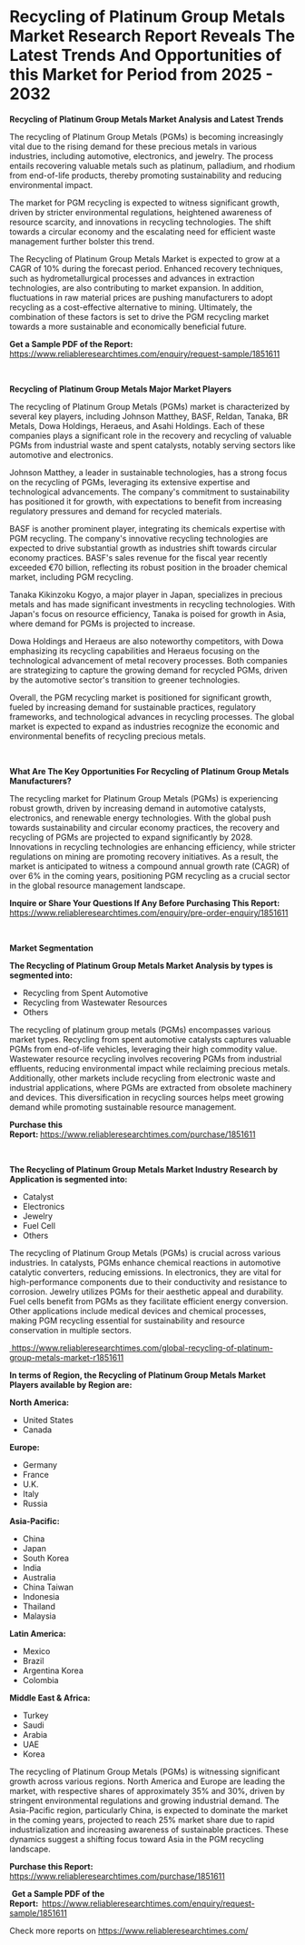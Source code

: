 <p><h1>Recycling of Platinum Group Metals Market Research Report Reveals The Latest Trends And Opportunities of this Market for Period from 2025 - 2032</h1></p><p><strong>Recycling of Platinum Group Metals Market Analysis and Latest Trends</strong></p>
<p><p>The recycling of Platinum Group Metals (PGMs) is becoming increasingly vital due to the rising demand for these precious metals in various industries, including automotive, electronics, and jewelry. The process entails recovering valuable metals such as platinum, palladium, and rhodium from end-of-life products, thereby promoting sustainability and reducing environmental impact. </p><p>The market for PGM recycling is expected to witness significant growth, driven by stricter environmental regulations, heightened awareness of resource scarcity, and innovations in recycling technologies. The shift towards a circular economy and the escalating need for efficient waste management further bolster this trend. </p><p>The Recycling of Platinum Group Metals Market is expected to grow at a CAGR of 10% during the forecast period. Enhanced recovery techniques, such as hydrometallurgical processes and advances in extraction technologies, are also contributing to market expansion. In addition, fluctuations in raw material prices are pushing manufacturers to adopt recycling as a cost-effective alternative to mining. Ultimately, the combination of these factors is set to drive the PGM recycling market towards a more sustainable and economically beneficial future.</p></p>
<p><strong>Get a Sample PDF of the Report:&nbsp;</strong> <a href="https://www.reliableresearchtimes.com/enquiry/request-sample/1851611?utm_campaign=2714&utm_medium=2&utm_source=Github&utm_content=ia&utm_term=26032025&utm_id=recycling-of-platinum-group-metals">https://www.reliableresearchtimes.com/enquiry/request-sample/1851611</a></p>
<p>&nbsp;</p>
<p><strong>Recycling of Platinum Group Metals Major Market Players</strong></p>
<p><p>The recycling of Platinum Group Metals (PGMs) market is characterized by several key players, including Johnson Matthey, BASF, Reldan, Tanaka, BR Metals, Dowa Holdings, Heraeus, and Asahi Holdings. Each of these companies plays a significant role in the recovery and recycling of valuable PGMs from industrial waste and spent catalysts, notably serving sectors like automotive and electronics.</p><p>Johnson Matthey, a leader in sustainable technologies, has a strong focus on the recycling of PGMs, leveraging its extensive expertise and technological advancements. The company's commitment to sustainability has positioned it for growth, with expectations to benefit from increasing regulatory pressures and demand for recycled materials.</p><p>BASF is another prominent player, integrating its chemicals expertise with PGM recycling. The company's innovative recycling technologies are expected to drive substantial growth as industries shift towards circular economy practices. BASF's sales revenue for the fiscal year recently exceeded €70 billion, reflecting its robust position in the broader chemical market, including PGM recycling.</p><p>Tanaka Kikinzoku Kogyo, a major player in Japan, specializes in precious metals and has made significant investments in recycling technologies. With Japan's focus on resource efficiency, Tanaka is poised for growth in Asia, where demand for PGMs is projected to increase.</p><p>Dowa Holdings and Heraeus are also noteworthy competitors, with Dowa emphasizing its recycling capabilities and Heraeus focusing on the technological advancement of metal recovery processes. Both companies are strategizing to capture the growing demand for recycled PGMs, driven by the automotive sector's transition to greener technologies.</p><p>Overall, the PGM recycling market is positioned for significant growth, fueled by increasing demand for sustainable practices, regulatory frameworks, and technological advances in recycling processes. The global market is expected to expand as industries recognize the economic and environmental benefits of recycling precious metals.</p></p>
<p>&nbsp;</p>
<p><strong>What Are The Key Opportunities For Recycling of Platinum Group Metals Manufacturers?</strong></p>
<p><p>The recycling market for Platinum Group Metals (PGMs) is experiencing robust growth, driven by increasing demand in automotive catalysts, electronics, and renewable energy technologies. With the global push towards sustainability and circular economy practices, the recovery and recycling of PGMs are projected to expand significantly by 2028. Innovations in recycling technologies are enhancing efficiency, while stricter regulations on mining are promoting recovery initiatives. As a result, the market is anticipated to witness a compound annual growth rate (CAGR) of over 6% in the coming years, positioning PGM recycling as a crucial sector in the global resource management landscape.</p></p>
<p><strong>Inquire or Share Your Questions If Any Before Purchasing This Report:</strong> <a href="https://www.reliableresearchtimes.com/enquiry/pre-order-enquiry/1851611?utm_campaign=2714&utm_medium=2&utm_source=Github&utm_content=ia&utm_term=26032025&utm_id=recycling-of-platinum-group-metals">https://www.reliableresearchtimes.com/enquiry/pre-order-enquiry/1851611</a></p>
<p>&nbsp;</p>
<p><strong>Market Segmentation</strong></p>
<p><strong>The Recycling of Platinum Group Metals Market Analysis by types is segmented into:</strong></p>
<p><ul><li>Recycling from Spent Automotive</li><li>Recycling from Wastewater Resources</li><li>Others</li></ul></p>
<p><p>The recycling of platinum group metals (PGMs) encompasses various market types. Recycling from spent automotive catalysts captures valuable PGMs from end-of-life vehicles, leveraging their high commodity value. Wastewater resource recycling involves recovering PGMs from industrial effluents, reducing environmental impact while reclaiming precious metals. Additionally, other markets include recycling from electronic waste and industrial applications, where PGMs are extracted from obsolete machinery and devices. This diversification in recycling sources helps meet growing demand while promoting sustainable resource management.</p></p>
<p><strong>Purchase this Report:&nbsp;</strong><a href="https://www.reliableresearchtimes.com/purchase/1851611?utm_campaign=2714&utm_medium=2&utm_source=Github&utm_content=ia&utm_term=26032025&utm_id=recycling-of-platinum-group-metals">https://www.reliableresearchtimes.com/purchase/1851611</a></p>
<p>&nbsp;</p>
<p><strong>The Recycling of Platinum Group Metals Market Industry Research by Application is segmented into:</strong></p>
<p><ul><li>Catalyst</li><li>Electronics</li><li>Jewelry</li><li>Fuel Cell</li><li>Others</li></ul></p>
<p><p>The recycling of Platinum Group Metals (PGMs) is crucial across various industries. In catalysts, PGMs enhance chemical reactions in automotive catalytic converters, reducing emissions. In electronics, they are vital for high-performance components due to their conductivity and resistance to corrosion. Jewelry utilizes PGMs for their aesthetic appeal and durability. Fuel cells benefit from PGMs as they facilitate efficient energy conversion. Other applications include medical devices and chemical processes, making PGM recycling essential for sustainability and resource conservation in multiple sectors.</p></p>
<p><a href="https://www.reliableresearchtimes.com/global-recycling-of-platinum-group-metals-market-r1851611?utm_campaign=2714&utm_medium=2&utm_source=Github&utm_content=ia&utm_term=26032025&utm_id=recycling-of-platinum-group-metals">&nbsp;https://www.reliableresearchtimes.com/global-recycling-of-platinum-group-metals-market-r1851611</a></p>
<p><strong>In terms of Region, the Recycling of Platinum Group Metals Market Players available by Region are:</strong></p>
<p>
    <p> <strong> North America: </strong>
        <ul>
            <li>United States</li>
            <li>Canada</li>
        </ul>
        </p> 
    <p> <strong> Europe: </strong>
        <ul>
            <li>Germany</li>
            <li>France</li>
            <li>U.K.</li>
            <li>Italy</li>
            <li>Russia</li>
        </ul>
        </p> 
    <p> <strong> Asia-Pacific: </strong>
        <ul>
            <li>China</li>
            <li>Japan</li>
            <li>South Korea</li>
            <li>India</li>
            <li>Australia</li>
            <li>China Taiwan</li>
            <li>Indonesia</li>
            <li>Thailand</li>
            <li>Malaysia</li>
        </ul>
        </p> 
    <p> <strong> Latin America: </strong>
        <ul>
            <li>Mexico</li>
            <li>Brazil</li>
            <li>Argentina Korea</li>
            <li>Colombia</li>
        </ul>
        </p> 
    <p> <strong> Middle East & Africa: </strong>
        <ul>
            <li>Turkey</li>
            <li>Saudi</li>
            <li>Arabia</li>
            <li>UAE</li>
            <li>Korea</li>
        </ul>
    </p>
    </p>
<p><p>The recycling of Platinum Group Metals (PGMs) is witnessing significant growth across various regions. North America and Europe are leading the market, with respective shares of approximately 35% and 30%, driven by stringent environmental regulations and growing industrial demand. The Asia-Pacific region, particularly China, is expected to dominate the market in the coming years, projected to reach 25% market share due to rapid industrialization and increasing awareness of sustainable practices. These dynamics suggest a shifting focus toward Asia in the PGM recycling landscape.</p></p>
<p><strong>Purchase this Report: </strong><a href="https://www.reliableresearchtimes.com/purchase/1851611?utm_campaign=2714&utm_medium=2&utm_source=Github&utm_content=ia&utm_term=26032025&utm_id=recycling-of-platinum-group-metals">https://www.reliableresearchtimes.com/purchase/1851611</a></p>
<p>&nbsp;<strong>Get a Sample PDF of the Report:&nbsp;&nbsp;</strong><a href="https://www.reliableresearchtimes.com/enquiry/request-sample/1851611?utm_campaign=2714&utm_medium=2&utm_source=Github&utm_content=ia&utm_term=26032025&utm_id=recycling-of-platinum-group-metals">https://www.reliableresearchtimes.com/enquiry/request-sample/1851611</a></p>
<p><strong></strong></p>
<p>Check more reports on <a href="https://www.reliableresearchtimes.com/?utm_campaign=2714&utm_medium=2&utm_source=Github&utm_content=ia&utm_term=26032025&utm_id=recycling-of-platinum-group-metals">https://www.reliableresearchtimes.com/</a></p>
